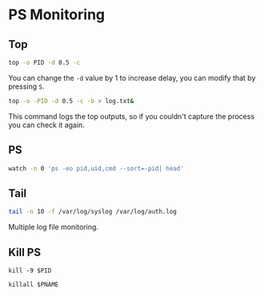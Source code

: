 # PS Monitoring
## Top
```bash
top -o PID -d 0.5 -c
```
You can change the `-d` value by 1 to increase delay, you can modify that by pressing `S`.

```bash
top -o -PID -d 0.5 -c -b > log.txt&
```
This command logs the top outputs, so if you couldn't capture the process you can check it again.
## PS
```bash
watch -n 0 'ps -eo pid,uid,cmd --sort=-pid| head'
```
## Tail
```bash
tail -n 10 -f /var/log/syslog /var/log/auth.log
```
Multiple log file monitoring.

## Kill PS
```
kill -9 $PID
```
```
killall $PNAME
```
